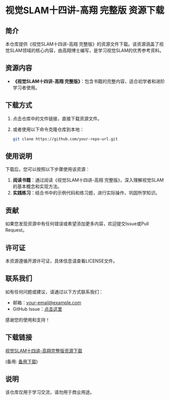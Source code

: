 # 视觉SLAM十四讲-高翔 完整版 资源下载

## 简介

本仓库提供《视觉SLAM十四讲-高翔 完整版》的资源文件下载。该资源涵盖了视觉SLAM领域的核心内容，由高翔博士编写，是学习视觉SLAM的优秀参考资料。

## 资源内容

- **《视觉SLAM十四讲-高翔 完整版》**：包含书籍的完整内容，适合初学者和进阶学习者使用。

## 下载方式

1. 点击仓库中的文件链接，直接下载资源文件。
2. 或者使用以下命令克隆仓库到本地：

   ```bash
   git clone https://github.com/your-repo-url.git
   ```

## 使用说明

下载后，您可以按照以下步骤使用该资源：

1. **阅读书籍**：通过阅读《视觉SLAM十四讲-高翔 完整版》，深入理解视觉SLAM的基本概念和实现方法。
2. **实践练习**：结合书中的示例代码和练习题，进行实际操作，巩固所学知识。

## 贡献

如果您发现资源中有任何错误或希望添加更多内容，欢迎提交Issue或Pull Request。

## 许可证

本资源遵循开源许可证，具体信息请查看LICENSE文件。

## 联系我们

如有任何问题或建议，请通过以下方式联系我们：

- 邮箱：your-email@example.com
- GitHub Issue：[点击这里](https://github.com/your-repo-url/issues)

感谢您的使用和支持！

## 下载链接
[视觉SLAM十四讲-高翔完整版资源下载](https://pan.quark.cn/s/8ce315f31737) 

(备用: [备用下载](https://pan.baidu.com/s/1aVapEU-nRHC2yerLQD40-A?pwd=1234))

## 说明

该仓库仅用于学习交流，请勿用于商业用途。

